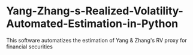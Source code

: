 # Yang-Zhang-s-Realized-Volatility-Automated-Estimation-in-Python
This software automatizes the estimation of Yang &amp; Zhang's RV proxy for financial securities
